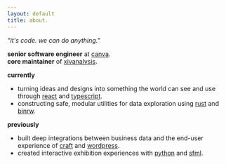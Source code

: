 ```yaml
---
layout: default
title: about.
---
```


_"it's code. we can do anything."_

**senior software engineer** at [canva](https://www.canva.com/).<br>
**core maintainer** of [xivanalysis](https://xivanalysis.com/).

**currently** 
- turning ideas and designs into something the world can see and use through [react](https://reactjs.org/) and [typescript](https://www.typescriptlang.org/).
- constructing safe, modular utilities for data exploration using [rust](https://www.rust-lang.org/) and [binrw](https://binrw.rs/).

**previously**
- built deep integrations between business data and the end-user experience of [craft](https://craftcms.com/) and [wordpress](https://wordpress.org/).
- created interactive exhibition experiences with [python](https://www.python.org/) and [sfml](https://www.sfml-dev.org/).

